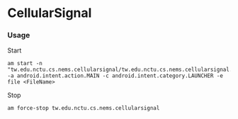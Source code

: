 # CellularSignal

### Usage
Start
```
am start -n "tw.edu.nctu.cs.nems.cellularsignal/tw.edu.nctu.cs.nems.cellularsignal.MainActivity" -a android.intent.action.MAIN -c android.intent.category.LAUNCHER -e file <FileName>
```

Stop
```
am force-stop tw.edu.nctu.cs.nems.cellularsignal
```
